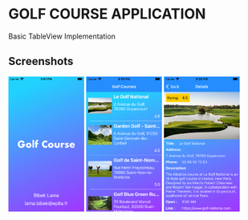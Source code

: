 # GOLF COURSE APPLICATION
Basic TableView Implementation

## Screenshots
<img src="https://github.com/BibekLama/golf-course-app/blob/master/splash.png" width="30%" title="Splash Screen" alt="Screenshots"></img> 
<img src="https://github.com/BibekLama/golf-course-app/blob/master/golf_courses.png" width="30%" title="Golf Courses Screen" alt="Screenshots"></img> 
<img src="https://github.com/BibekLama/golf-course-app/blob/master/golf_course_details.png" width="30%" title="Golf Course Details Screen" alt="Screenshots"></img>
